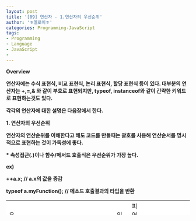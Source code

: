```yaml
---
layout: post
title: '[09] 연산자 - 1.연산자의 우선순위'
author: 'ㅎ엘로이ㅎ'
categories: Programming-JavaScript
tags:
- Programming
- Language
- JavaScript
-
---
```



<script> location.href='https://cafe.naver.com/develoid/701831' ; </script>

<b>Overview</b><p><b></p><p>연산자에는 수식 표현식, 비교 표현식, 논리 표현식, 할당 표현식 등이 있다. 대부분의 연산자는 +,=,&amp; 와 같이 부호로 표현되지만, typeof, instanceof와 같이 간략한 키워드로 표현하는것도 있다.</p><p>각각의 연산자에 대한 설명은 다음장에서 한다.</p><p><b></p><p><b></p><p><b>1. 연산자의 우선순위</b></p><p><b></p><p>연산자의 연산순위를 이해한다고 해도 코드를 만들때는&nbsp;<b>괄호를 사용해 연산순서를 명시적으로 표현하는 것이 가독성에 좋다.</b></p><p><b></p><p><b>* 속성접근(.)이나 함수/메서드 호출식은 우선순위가 가장 높다.</b></p><p>ex)&nbsp;</p><p>++a.x; // a.x의 값을 증감</p><p>typeof a.myFunction(); // 메소드 호출결과의 타입을 반환</p><p><b></p><p><table  height="40" bgcolor="#b7bbb5"    ><tbody><tr bgcolor="#ffffff"><td  >우선<a  target="_blank"></a>순위</td><td  >연산자</td><td  >역활, 설명</td><td  >읽는방향</td><td  >피연산자 개수</td><td  >반환 타입</td></tr><tr bgcolor="#ffffff"><td >1</td><td ><p>++</p><p>--</p><p>-</p><p>+</p><p>~</p><p>!</p><p>delete</p><p>typeof</p><p>void</p></td><td >전치or후치증가<b>전치or후치감소<b>음수<b>양수<b>비트(NOT)연산<b>논리(NOT)연산<b>속성제거<b>타입반환<b>undefined반환&nbsp;</td><td >오른쪽부터&nbsp;</td><td >1</td><td >숫자<b>숫자<b>숫자<b>숫자<b>정수<b>불리언<b>불리언<b>문자열<b>undefined&nbsp;</td></tr><tr bgcolor="#ffffff"><td >2</td><td ><p>*</p><p>/</p><p>%</p></td><td >곱셈<b>나눗셈<b>나머지<b></td><td >왼쪽부터</td><td >2</td><td >숫자&nbsp;</td></tr><tr bgcolor="#ffffff"><td >3</td><td ><p>+</p><p>-</p><p>+</p></td><td >&nbsp;덧셈<b>뺄셈<b>문자열 연결</td><td >왼쪽부터</td><td >2</td><td >숫자<b>숫자<b>문자열&nbsp;</td></tr><tr bgcolor="#ffffff"><td >4</td><td ><p>&nbsp;&lt;&lt;&nbsp;</p><p>&gt;&gt;</p><p><b></p><p>&gt;&gt;&gt;</p><p><b></p></td><td >비트이동<b>비트이동<b>(부호비트제외)<b>비트이동<b>(부호비트포함)</td><td >왼쪽부터</td><td >2</td><td >숫자</td></tr><tr bgcolor="#ffffff"><td >5</td><td ><p>&lt;</p><p>&lt;</p><p>&lt;=</p><p>&lt;=</p><p>&gt;</p><p>&gt;</p><p>&gt;=</p><p>&gt;=</p><p>instanceof</p><p>in</p></td><td >숫자비교<b>문자비교<b>숫자비교<b>문자비교<b>숫자비교<b>문자비교<b>숫자비교<b>문자비교<b>객체타입확인<b>속성확인&nbsp;</td><td >&nbsp;왼쪽부터</td><td >2</td><td >불리언</td></tr><tr bgcolor="#ffffff"><td >6</td><td ><p>==</p><p>!=</p><p>===</p><p>!==</p></td><td >같다<b>같지않다<b>타입까지비교<b>타입까지비교</td><td >왼쪽부터</td><td >2</td><td >불리언&nbsp;</td></tr><tr bgcolor="#ffffff"><td >7</td><td >&amp;</td><td >비트AND</td><td >왼쪽부터&nbsp;</td><td >2</td><td >숫자&nbsp;</td></tr><tr bgcolor="#ffffff"><td >8</td><td >·</td><td >비트XOR</td><td >왼쪽부터</td><td >2</td><td >숫자</td></tr><tr bgcolor="#ffffff"><td >9</td><td >|</td><td >비트OR</td><td >왼쪽부터</td><td >2</td><td >숫자&nbsp;</td></tr><tr bgcolor="#ffffff"><td >10</td><td >&amp;&amp;</td><td >논리AND</td><td >왼쪽부터</td><td >2</td><td >타입무방</td></tr><tr bgcolor="#ffffff"><td >11</td><td >||</td><td >논리OR</td><td >왼쪽부터</td><td >2</td><td >타입무방</td></tr><tr bgcolor="#ffffff"><td >12</td><td >?:</td><td >3항조건식</td><td >오른쫀부터</td><td >3</td><td >타입무방</td></tr><tr bgcolor="#ffffff"><td >13</td><td ><p>=</p><p>*=</p><p>/=</p><p>%=</p><p>+=</p><p>-=</p><p>&amp;=</p><p>·=</p><p>|=</p><p>&lt;&lt;=</p><p>&gt;&gt;=</p><p>&gt;&gt;&gt;=</p></td><td >대입<b>(할당)</td><td >&nbsp;오른쪽부터</td><td >2</td><td >타입무방</td></tr><tr bgcolor="#ffffff"><td >14</td><td >.</td><td >쉼표연산자&nbsp;</td><td >&nbsp;왼쪽부터</td><td >&nbsp;2</td><td >타입무방</td></tr></tbody></table><p><p><b></p><p><b></p></p></p>
